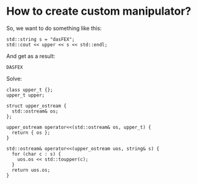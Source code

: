 # How to create custom manipulator?

So, we want to do something like this:

```
std::string s = "dasFEX";
std::cout << upper << s << std::endl;
```

And get as a result:

```
DASFEX
```

Solve:

```
class upper_t {};
upper_t upper;

struct upper_ostream {
  std::ostream& os;
};

upper_ostream operator<<(std::ostream& os, upper_t) {
  return { os };
}

std::ostream& operator<<(upper_ostream uos, string& s) {
  for (char c : s) {
    uos.os << std::toupper(c);
  }
  return uos.os;
}
```
